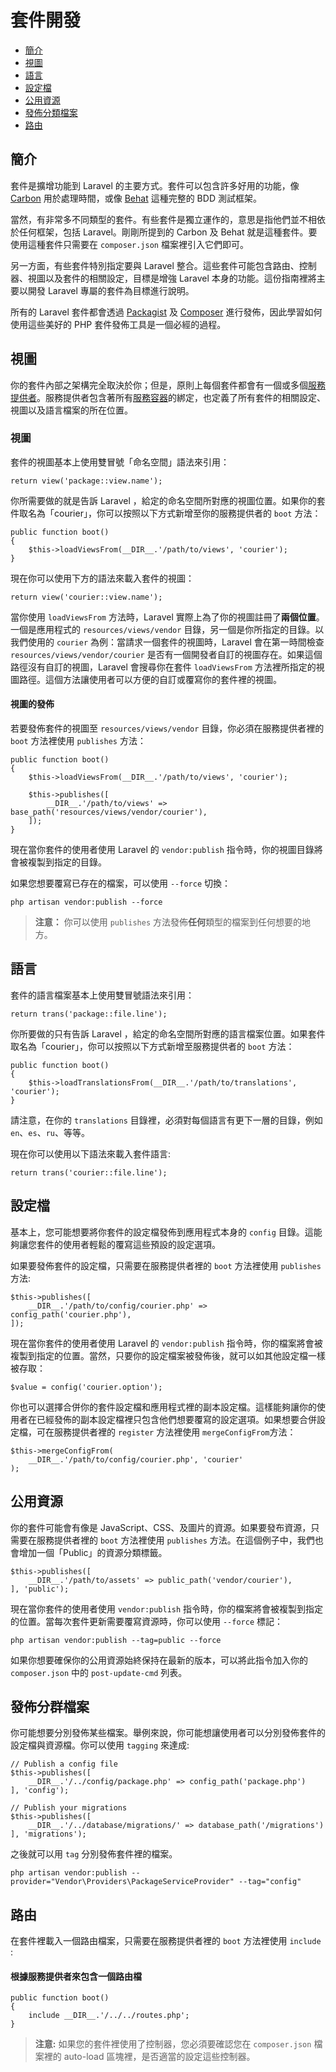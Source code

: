 # 套件開發

- [簡介](#introduction)
- [視圖](#views)
- [語言](#translations)
- [設定檔](#configuration)
- [公用資源](#public-assets)
- [發佈分類檔案](#publishing-file-groups)
- [路由](#routing)

<a name="introduction"></a>
## 簡介

套件是擴增功能到 Laravel 的主要方式。套件可以包含許多好用的功能，像 [Carbon](https://github.com/briannesbitt/Carbon) 用於處理時間，或像 [Behat](https://github.com/Behat/Behat) 這種完整的 BDD 測試框架。

當然，有非常多不同類型的套件。有些套件是獨立運作的，意思是指他們並不相依於任何框架，包括 Laravel。剛剛所提到的 Carbon 及 Behat 就是這種套件。要使用這種套件只需要在 `composer.json` 檔案裡引入它們即可。

另一方面，有些套件特別指定要與 Laravel 整合。這些套件可能包含路由、控制器、視圖以及套件的相關設定，目標是增強 Laravel 本身的功能。這份指南裡將主要以開發 Laravel 專屬的套件為目標進行說明。

所有的 Laravel 套件都會透過 [Packagist](http://packagist.org) 及 [Composer](http://getcomposer.org) 進行發佈，因此學習如何使用這些美好的 PHP 套件發佈工具是一個必經的過程。

<a name="views"></a>
## 視圖

你的套件內部之架構完全取決於你；但是，原則上每個套件都會有一個或多個[服務提供者](/docs/{{version}}/providers)。服務提供者包含著所有[服務容器](/docs/{{version}}/container)的綁定，也定義了所有套件的相關設定、視圖以及語言檔案的所在位置。

### 視圖

套件的視圖基本上使用雙冒號「命名空間」語法來引用：

	return view('package::view.name');

你所需要做的就是告訴 Laravel ，給定的命名空間所對應的視圖位置。如果你的套件取名為「courier」，你可以按照以下方式新增至你的服務提供者的 `boot` 方法：

	public function boot()
	{
		$this->loadViewsFrom(__DIR__.'/path/to/views', 'courier');
	}

現在你可以使用下方的語法來載入套件的視圖：

	return view('courier::view.name');

當你使用 `loadViewsFrom` 方法時，Laravel 實際上為了你的視圖註冊了**兩個位置**。一個是應用程式的 `resources/views/vendor` 目錄，另一個是你所指定的目錄。以我們使用的 `courier` 為例：當請求一個套件的視圖時，Laravel 會在第一時間檢查 `resources/views/vendor/courier` 是否有一個開發者自訂的視圖存在。如果這個路徑沒有自訂的視圖，Laravel 會搜尋你在套件 `loadViewsFrom` 方法裡所指定的視圖路徑。這個方法讓使用者可以方便的自訂或覆寫你的套件裡的視圖。

#### 視圖的發佈

若要發佈套件的視圖至 `resources/views/vendor` 目錄，你必須在服務提供者裡的 `boot` 方法裡使用 `publishes` 方法：

	public function boot()
	{
		$this->loadViewsFrom(__DIR__.'/path/to/views', 'courier');

		$this->publishes([
			__DIR__.'/path/to/views' => base_path('resources/views/vendor/courier'),
		]);
	}

現在當你套件的使用者使用 Laravel 的 `vendor:publish` 指令時，你的視圖目錄將會被複製到指定的目錄。

如果您想要覆寫已存在的檔案，可以使用 `--force` 切換：

	php artisan vendor:publish --force

> **注意：** 你可以使用 `publishes` 方法發佈**任何**類型的檔案到任何想要的地方。

<a name="translations"></a>
## 語言

套件的語言檔案基本上使用雙冒號語法來引用：

	return trans('package::file.line');

你所要做的只有告訴 Laravel ，給定的命名空間所對應的語言檔案位置。如果套件取名為「courier」，你可以按照以下方式新增至服務提供者的 `boot` 方法：

	public function boot()
	{
		$this->loadTranslationsFrom(__DIR__.'/path/to/translations', 'courier');
	}

請注意，在你的 `translations` 目錄裡，必須對每個語言有更下一層的目錄，例如 `en`、`es`、`ru`、等等。

現在你可以使用以下語法來載入套件語言:

	return trans('courier::file.line');

<a name="configuration"></a>
## 設定檔

基本上，您可能想要將你套件的設定檔發佈到應用程式本身的 `config` 目錄。這能夠讓您套件的使用者輕鬆的覆寫這些預設的設定選項。

如果要發佈套件的設定檔，只需要在服務提供者裡的 `boot` 方法裡使用 `publishes` 方法:

	$this->publishes([
		__DIR__.'/path/to/config/courier.php' => config_path('courier.php'),
	]);

現在當你套件的使用者使用 Laravel 的 `vendor:publish` 指令時，你的檔案將會被複製到指定的位置。當然，只要你的設定檔案被發佈後，就可以如其他設定檔一樣被存取：

	$value = config('courier.option');

你也可以選擇合併你的套件設定檔和應用程式裡的副本設定檔。這樣能夠讓你的使用者在已經發佈的副本設定檔裡只包含他們想要覆寫的設定選項。如果想要合併設定檔，可在服務提供者裡的 `register` 方法裡使用 `mergeConfigFrom`方法：

	$this->mergeConfigFrom(
		__DIR__.'/path/to/config/courier.php', 'courier'
	);

<a name="public-assets"></a>
## 公用資源

你的套件可能會有像是 JavaScript、CSS、及圖片的資源。如果要發布資源，只需要在服務提供者裡的 `boot` 方法裡使用 `publishes` 方法。在這個例子中，我們也會增加一個「Public」的資源分類標籤。

	$this->publishes([
		__DIR__.'/path/to/assets' => public_path('vendor/courier'),
	], 'public');

現在當你套件的使用者使用 `vendor:publish` 指令時，你的檔案將會被複製到指定的位置。當每次套件更新需要覆寫資源時，你可以使用 `--force` 標記：

	php artisan vendor:publish --tag=public --force

如果你想要確保你的公用資源始終保持在最新的版本，可以將此指令加入你的 `composer.json` 中的 `post-update-cmd` 列表。

<a name="publishing-file-groups"></a>
## 發佈分群檔案

你可能想要分別發佈某些檔案。舉例來說，你可能想讓使用者可以分別發佈套件的設定檔與資源檔。你可以使用 `tagging` 來達成:

	// Publish a config file
	$this->publishes([
		__DIR__.'/../config/package.php' => config_path('package.php')
	], 'config');

	// Publish your migrations
	$this->publishes([
		__DIR__.'/../database/migrations/' => database_path('/migrations')
	], 'migrations');

之後就可以用 `tag` 分別發佈套件裡的檔案。

	php artisan vendor:publish --provider="Vendor\Providers\PackageServiceProvider" --tag="config"

<a name="routing"></a>
## 路由

在套件裡載入一個路由檔案，只需要在服務提供者裡的 `boot` 方法裡使用 `include` :

#### 根據服務提供者來包含一個路由檔

	public function boot()
	{
		include __DIR__.'/../../routes.php';
	}

> **注意:** 如果您的套件裡使用了控制器，您必須要確認您在 `composer.json` 檔案裡的 auto-load 區塊裡，是否適當的設定這些控制器。
